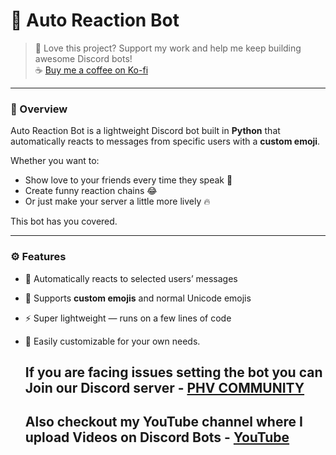 # 🤖 Auto Reaction Bot

> 💖 Love this project? Support my work and help me keep building awesome Discord bots!  
> ☕ [Buy me a coffee on Ko-fi](https://ko-fi.com/phv08)

---

### 🌟 Overview
Auto Reaction Bot is a lightweight Discord bot built in **Python** that automatically reacts to messages from specific users with a **custom emoji**.

Whether you want to:
- Show love to your friends every time they speak 💬  
- Create funny reaction chains 😂  
- Or just make your server a little more lively 🔥  

This bot has you covered.

---

### ⚙️ Features
- 🧠 Automatically reacts to selected users’ messages  
- 💬 Supports **custom emojis** and normal Unicode emojis  
- ⚡ Super lightweight — runs on a few lines of code  
- 🧩 Easily customizable for your own needs.

  ## If you are facing issues setting the bot you can Join our Discord server - [PHV COMMUNITY](https://discord.gg/5J6QdeQwnB) 
  ## Also checkout my YouTube channel where I upload Videos on Discord Bots - [YouTube](https://youtube.com/@phvdev04?sub_confirmation=1)

